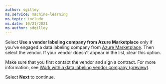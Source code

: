 ```yaml
---
author: sgilley
ms.service: machine-learning
ms.topic: include
ms.date: 10/21/2021
ms.author: sdgilley
---
```


Select **Use a vendor labeling company from Azure Marketplace** only if you've engaged a data labeling company from [Azure Marketplace](https://azuremarketplace.microsoft.com/marketplace/consulting-services?page=1&search=AzureMLVend). Then select the vendor. If your vendor doesn't appear in the list, clear this option.

Make sure that you first contact the vendor and sign a contract. For more information, see [Work with a data labeling vendor company (preview)](../how-to-outsource-data-labeling.md).

Select **Next** to continue.